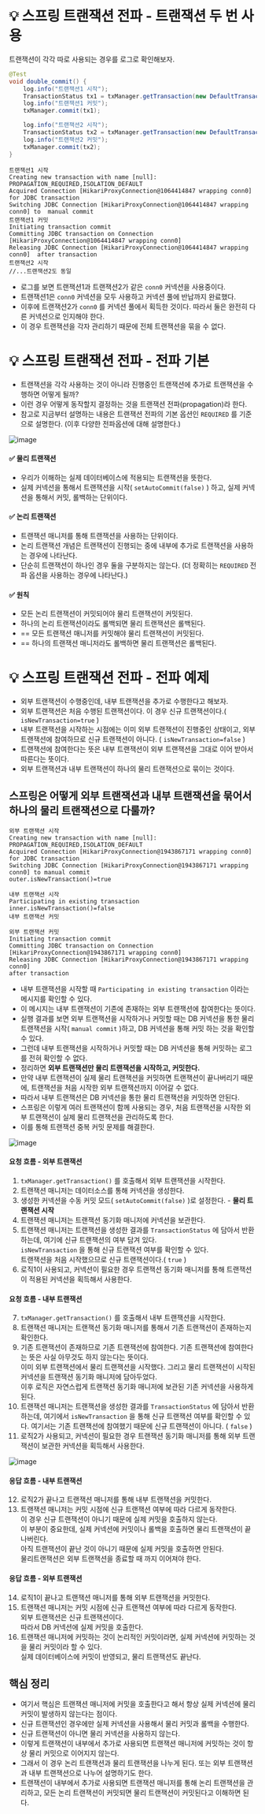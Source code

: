 # 💡 스프링 트랜잭션 전파 - 트랜잭션 두 번 사용
트랜잭션이 각각 따로 사용되는 경우를 로그로 확인해보자.
```java
@Test
void double_commit() {
    log.info("트랜잭션1 시작");
    TransactionStatus tx1 = txManager.getTransaction(new DefaultTransactionDefinition());
    log.info("트랜잭션1 커밋");
    txManager.commit(tx1);

    log.info("트랜잭션2 시작");
    TransactionStatus tx2 = txManager.getTransaction(new DefaultTransactionDefinition());
    log.info("트랜잭션2 커밋");
    txManager.commit(tx2);
}
```
```
트랜잭션1 시작
Creating new transaction with name [null]: PROPAGATION_REQUIRED,ISOLATION_DEFAULT
Acquired Connection [HikariProxyConnection@1064414847 wrapping conn0] for JDBC transaction
Switching JDBC Connection [HikariProxyConnection@1064414847 wrapping conn0] to  manual commit
트랜잭션1 커밋
Initiating transaction commit
Committing JDBC transaction on Connection [HikariProxyConnection@1064414847 wrapping conn0]
Releasing JDBC Connection [HikariProxyConnection@1064414847 wrapping conn0]  after transaction
트랜잭션2 시작
//...트랜잭션2도 동일
```
- 로그를 보면 트랜잭션1과 트랜잭션2가 같은 `conn0` 커넥션을 사용중이다. 
- 트랜잭션1은 `conn0` 커넥션을 모두 사용하고 커넥션 풀에 반납까지 완료했다. 
- 이후에 트랜잭션2가 `conn0` 를 커넥션 풀에서 획득한 것이다. 따라서 둘은 완전히 다른 커넥션으로 인지해야 한다.
- 이 경우 트랜잭션을 각자 관리하기 때문에 전체 트랜잭션을 묶을 수 없다.

# 💡 스프링 트랜잭션 전파 - 전파 기본
- 트랜잭션을 각각 사용하는 것이 아니라 진행중인 트랜잭션에 추가로 트랜잭션을 수행하면 어떻게 될까?
- 이런 경우 어떻게 동작할지 결정하는 것을 트랜잭션 전파(propagation)라 한다.
- 참고로 지금부터 설명하는 내용은 트랜잭션 전파의 기본 옵션인 `REQUIRED` 를 기준으로 설명한다. (이후 다양한 전파옵션에 대해 설명한다.)

![image](https://github.com/shin-je-woo/TIL/assets/39439576/0153aaf6-d4ed-4753-a6de-cd601b6bede7)

#### ✅ 물리 트랜잭션
- 우리가 이해하는 실제 데이터베이스에 적용되는 트랜잭션을 뜻한다. 
- 실제 커넥션을 통해서 트랜잭션을 시작( `setAutoCommit(false)` ) 하고, 실제 커넥션을 통해서 커밋, 롤백하는 단위이다.

#### ✅ 논리 트랜잭션
- 트랜잭션 매니저를 통해 트랜잭션을 사용하는 단위이다.
- 논리 트랜잭션 개념은 트랜잭션이 진행되는 중에 내부에 추가로 트랜잭션을 사용하는 경우에 나타난다.
- 단순히 트랜잭션이 하나인 경우 둘을 구분하지는 않는다. (더 정확히는 `REQUIRED` 전파 옵션을 사용하는 경우에 나타난다.)

#### ✅ 원칙
- 모든 논리 트랜잭션이 커밋되어야 물리 트랜잭션이 커밋된다.
- 하나의 논리 트랜잭션이라도 롤백되면 물리 트랜잭션은 롤백된다.
- == 모든 트랜잭션 매니저를 커밋해야 물리 트랜잭션이 커밋된다. 
- == 하나의 트랜잭션 매니저라도 롤백하면 물리 트랜잭션은 롤백된다.

# 💡 스프링 트랜잭션 전파 - 전파 예제
- 외부 트랜잭션이 수행중인데, 내부 트랜잭션을 추가로 수행한다고 해보자.
- 외부 트랜잭션은 처음 수행된 트랜잭션이다. 이 경우 신규 트랜잭션이다.( `isNewTransaction=true` )
- 내부 트랜잭션을 시작하는 시점에는 이미 외부 트랜잭션이 진행중인 상태이고, 외부 트랜잭션에 참여하므로 신규 트랜잭션이 아니다. ( `isNewTransaction=false` )
- 트랜잭션에 참여한다는 뜻은 내부 트랜잭션이 외부 트랜잭션을 그대로 이어 받아서 따른다는 뜻이다.
- 외부 트랜잭션과 내부 트랜잭션이 하나의 물리 트랜잭션으로 묶이는 것이다.

## 스프링은 어떻게 외부 트랜잭션과 내부 트랜잭션을 묶어서 하나의 물리 트랜잭션으로 다룰까?
```
외부 트랜잭션 시작
Creating new transaction with name [null]: PROPAGATION_REQUIRED,ISOLATION_DEFAULT
Acquired Connection [HikariProxyConnection@1943867171 wrapping conn0] for JDBC transaction
Switching JDBC Connection [HikariProxyConnection@1943867171 wrapping conn0] to manual commit
outer.isNewTransaction()=true

내부 트랜잭션 시작
Participating in existing transaction
inner.isNewTransaction()=false
내부 트랜잭션 커밋

외부 트랜잭션 커밋
Initiating transaction commit
Committing JDBC transaction on Connection [HikariProxyConnection@1943867171 wrapping conn0]
Releasing JDBC Connection [HikariProxyConnection@1943867171 wrapping conn0]
after transaction
```
- 내부 트랜잭션을 시작할 때 `Participating in existing transaction` 이라는 메시지를 확인할 수 있다.
- 이 메시지는 내부 트랜잭션이 기존에 존재하는 외부 트랜잭션에 참여한다는 뜻이다.
- 실행 결과를 보면 외부 트랜잭션을 시작하거나 커밋할 때는 DB 커넥션을 통한 물리 트랜잭션을 시작( `manual commit` )하고, DB 커넥션을 통해 커밋 하는 것을 확인할 수 있다. 
- 그런데 내부 트랜잭션을 시작하거나 커밋할 때는 DB 커넥션을 통해 커밋하는 로그를 전혀 확인할 수 없다.
- 정리하면 **외부 트랜잭션만 물리 트랜잭션을 시작하고, 커밋한다.**
- 만약 내부 트랜잭션이 실제 물리 트랜잭션을 커밋하면 트랜잭션이 끝나버리기 때문에, 트랜잭션을 처음 시작한 외부 트랜잭션까지 이어갈 수 없다. 
- 따라서 내부 트랜잭션은 DB 커넥션을 통한 물리 트랜잭션을 커밋하면 안된다.
- 스프링은 이렇게 여러 트랜잭션이 함께 사용되는 경우, 처음 트랜잭션을 시작한 외부 트랜잭션이 실제 물리 트랜잭션을 관리하도록 한다. 
- 이를 통해 트랜잭션 중복 커밋 문제를 해결한다.

![image](https://github.com/shin-je-woo/TIL/assets/39439576/fa3cfa8c-cbd1-4577-8e2d-01854db00e3e)
#### 요청 흐름 - 외부 트랜잭션
1. `txManager.getTransaction()` 를 호출해서 외부 트랜잭션을 시작한다.
2. 트랜잭션 매니저는 데이터소스를 통해 커넥션을 생성한다.
3. 생성한 커넥션을 수동 커밋 모드( `setAutoCommit(false)` )로 설정한다. - **물리 트랜잭션 시작**
4. 트랜잭션 매니저는 트랜잭션 동기화 매니저에 커넥션을 보관한다.
5. 트랜잭션 매니저는 트랜잭션을 생성한 결과를 `TransactionStatus` 에 담아서 반환하는데, 여기에 신규 트랜잭션의 여부 담겨 있다.  
   `isNewTransaction` 을 통해 신규 트랜잭션 여부를 확인할 수 있다.   
   트랜잭션을 처음 시작했으므로 신규 트랜잭션이다.( `true` )
6. 로직1이 사용되고, 커넥션이 필요한 경우 트랜잭션 동기화 매니저를 통해 트랜잭션이 적용된 커넥션을 획득해서 사용한다.

#### 요청 흐름 - 내부 트랜잭션
7. `txManager.getTransaction()` 를 호출해서 내부 트랜잭션을 시작한다.
8. 트랜잭션 매니저는 트랜잭션 동기화 매니저를 통해서 기존 트랜잭션이 존재하는지 확인한다.
9. 기존 트랜잭션이 존재하므로 기존 트랜잭션에 참여한다. 기존 트랜잭션에 참여한다는 뜻은 사실 아무것도 하지 않는다는 뜻이다.  
   이미 외부 트랜잭션에서 물리 트랜잭션을 시작했다. 그리고 물리 트랜잭션이 시작된 커넥션을 트랜잭션 동기화 매니저에 담아두었다.  
   이후 로직은 자연스럽게 트랜잭션 동기화 매니저에 보관된 기존 커넥션을 사용하게 된다.   
10. 트랜잭션 매니저는 트랜잭션을 생성한 결과를 `TransactionStatus` 에 담아서 반환하는데, 여기에서 `isNewTransaction` 을 통해 신규 트랜잭션 여부를 확인할 수 있다. 여기서는 기존 트랜잭션에 참여했기 때문에 신규 트랜잭션이 아니다. ( `false` )
11. 로직2가 사용되고, 커넥션이 필요한 경우 트랜잭션 동기화 매니저를 통해 외부 트랜잭션이 보관한 커넥션을 획득해서 사용한다.

![image](https://github.com/shin-je-woo/TIL/assets/39439576/bdaac954-f36c-42af-afc5-a423d85f93ae)
#### 응답 흐름 - 내부 트랜잭션
12. 로직2가 끝나고 트랜잭션 매니저를 통해 내부 트랜잭션을 커밋한다.
13. 트랜잭션 매니저는 커밋 시점에 신규 트랜잭션 여부에 따라 다르게 동작한다.  
    이 경우 신규 트랜잭션이 아니기 때문에 실제 커밋을 호출하지 않는다.  
    이 부분이 중요한데, 실제 커넥션에 커밋이나 롤백을 호출하면 물리 트랜잭션이 끝나버린다.   
    아직 트랜잭션이 끝난 것이 아니기 때문에 실제 커밋을 호출하면 안된다.  
    물리트랜잭션은 외부 트랜잭션을 종료할 때 까지 이어져야 한다.

#### 응답 흐름 - 외부 트랜잭션
14. 로직1이 끝나고 트랜잭션 매니저를 통해 외부 트랜잭션을 커밋한다.
15. 트랜잭션 매니저는 커밋 시점에 신규 트랜잭션 여부에 따라 다르게 동작한다.  
    외부 트랜잭션은 신규 트랜잭션이다.  
    따라서 DB 커넥션에 실제 커밋을 호출한다.
16. 트랜잭션 매니저에 커밋하는 것이 논리적인 커밋이라면, 실제 커넥션에 커밋하는 것을 물리 커밋이라 할 수 있다.   
    실제 데이터베이스에 커밋이 반영되고, 물리 트랜잭션도 끝난다.
    
## 핵심 정리
* 여기서 핵심은 트랜잭션 매니저에 커밋을 호출한다고 해서 항상 실제 커넥션에 물리 커밋이 발생하지 않는다는 점이다.
* 신규 트랜잭션인 경우에만 실제 커넥션을 사용해서 물리 커밋과 롤백을 수행한다. 
* 신규 트랜잭션이 아니면 물리 커넥션을 사용하지 않는다.
* 이렇게 트랜잭션이 내부에서 추가로 사용되면 트랜잭션 매니저에 커밋하는 것이 항상 물리 커밋으로 이어지지 않는다. 
* 그래서 이 경우 논리 트랜잭션과 물리 트랜잭션을 나누게 된다. 또는 외부 트랜잭션과 내부 트랜잭션으로 나누어 설명하기도 한다.
*  트랜잭션이 내부에서 추가로 사용되면 트랜잭션 매니저를 통해 논리 트랜잭션을 관리하고, 모든 논리 트랜잭션이 커밋되면 물리 트랜잭션이 커밋된다고 이해하면 된다.
